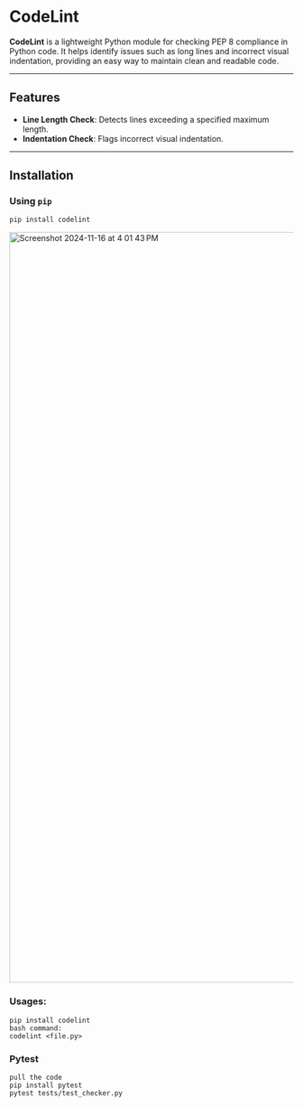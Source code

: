 # CodeLint

**CodeLint** is a lightweight Python module for checking PEP 8 compliance in Python code. It helps identify issues such as long lines and incorrect visual indentation, providing an easy way to maintain clean and readable code.

---

## Features
- **Line Length Check**: Detects lines exceeding a specified maximum length.
- **Indentation Check**: Flags incorrect visual indentation.

---

## Installation

### Using `pip`
```bash
pip install codelint
```
<img width="1330" alt="Screenshot 2024-11-16 at 4 01 43 PM" src="https://github.com/user-attachments/assets/039b7171-6661-4bf0-84d2-263025a99117">


### Usages:
```
pip install codelint
bash command:
codelint <file.py>
```

### Pytest
```
pull the code
pip install pytest
pytest tests/test_checker.py
```
